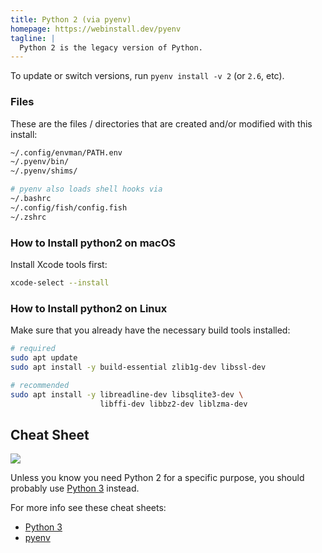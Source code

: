 ```yaml
---
title: Python 2 (via pyenv)
homepage: https://webinstall.dev/pyenv
tagline: |
  Python 2 is the legacy version of Python.
---
```


To update or switch versions, run `pyenv install -v 2` (or `2.6`, etc).

### Files

These are the files / directories that are created and/or modified with this
install:

```sh
~/.config/envman/PATH.env
~/.pyenv/bin/
~/.pyenv/shims/

# pyenv also loads shell hooks via
~/.bashrc
~/.config/fish/config.fish
~/.zshrc
```

### How to Install python2 on macOS

Install Xcode tools first:

```sh
xcode-select --install
```

### How to Install python2 on Linux

Make sure that you already have the necessary build tools installed:

```sh
# required
sudo apt update
sudo apt install -y build-essential zlib1g-dev libssl-dev

# recommended
sudo apt install -y libreadline-dev libsqlite3-dev \
                    libffi-dev libbz2-dev liblzma-dev
```


## Cheat Sheet

![](https://github.com/ewjoachim/zen-of-python/raw/master/zen_web.png)

Unless you know you need Python 2 for a specific purpose, you should probably
use [Python 3](/python) instead.

For more info see these cheat sheets:

- [Python 3](/python)
- [pyenv](/pyenv)
